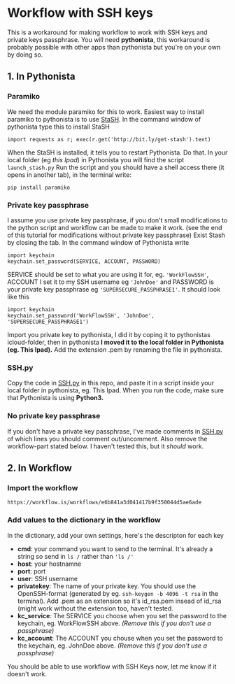 # Workflow with SSH keys
This is a workaround for making workflow to work with SSH keys and private keys passphrase. You will need **pythonista**, this workaround is probably possible with other apps than pythonista but you're on your own by doing so.

## 1. In Pythonista

### Paramiko
We need the module paramiko for this to work. Easiest way to install paramiko to pythonista is to use [StaSH](https://github.com/ywangd/stash). In the command window of pythonista type this to install StaSH

    import requests as r; exec(r.get('http://bit.ly/get-stash').text)
    
When the StaSH is installed, it tells you to restart Pythonista. Do that. In your local folder (eg *this Ipad*) in Pythonista you will find the script `launch_stash.py`
Run the script and you should have a shell access there (it opens in another tab), in the terminal write:
    
    pip install paramiko

### Private key passphrase
I assume you use private key passphrase, if you don't small modifications to the python script and workflow can be made to make it work. (see the end of this tutorial for modifications without private key passphrase)
Exist Stash by closing the tab. In the command window of Pythonista write

    import keychain
    keychain.set_password(SERVICE, ACCOUNT, PASSWORD)
    
SERVICE should be set to what you are using it for, eg. `'WorkFlowSSH'`, ACCOUNT I set it to my SSH username eg `'JohnDoe'` and PASSWORD is your private key passphrase eg `'SUPERSECURE_PASSPHRASE1'`. It should look like this

    
    import keychain
    keychain.set_password('WorkFlowSSH', 'JohnDoe', 'SUPERSECURE_PASSPHRASE1')

Import you private key to pythonista, I did it by coping it to pythonistas icloud-folder, then in pythonista **I moved it to the local folder in Pythonista (eg. This Ipad).** Add the extension .pem by renaming the file in pythonista.

### SSH.py
Copy the code in [SSH.py](https://github.com/Ritte88/Workflow_SSH/blob/master/SSH.py) in this repo, and paste it in a script inside your local folder in pythonista, eg. This Ipad.
When you run the code, make sure that Pythonista is using **Python3.**


### No private key passphrase
If you don't have a private key passphrase, I've made comments in [SSH.py](https://github.com/Ritte88/Workflow_SSH/blob/master/SSH.py) of which lines you should comment out/uncomment. Also remove the workflow-part stated below. I haven't tested this, but it *should* work.

## 2. In Workflow

### Import the workflow

    https://workflow.is/workflows/e6b841a3d041417b9f350044d5ae6ade
    
### Add values to the dictionary in the workflow
In the dictionary, add your own settings, here's the descripton for each key

* **cmd**: your command you want to send to the terminal. It's already a string so send in `ls /` rather than `'ls /'`
* **host**: your hostnamne
* **port**: port
* **user**: SSH username
* **privatekey**: The name of your private key. You should use the OpenSSH-format (generated by eg. `ssh-keygen -b 4096 -t rsa` in the terminal). Add .pem as an extension so it's id_rsa.pem insead of id_rsa (might work without the extension too, haven't tested.
* **kc_service**: The SERVICE you choose when you set the password to the keychain, eg. WorkFlowSSH above. *(Remove this if you don't use a passphrase)*
* **kc_account**: The ACCOUNT you chouse when you set the password to the keychain, eg. JohnDoe above. *(Remove this if you don't use a passphrase)*


You should be able to use workflow with SSH Keys now, let me know if it doesn't work.
